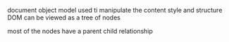 document  object model 
used ti manipulate the content style and structure
DOM can be viewed as a tree of nodes

most of the nodes have a parent child relationship
